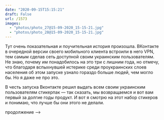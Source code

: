 ```yaml
---
date: "2020-09-15T15:15:21"
draft: False
url: /1573
images:
  - "photos/photo_27@15-09-2020_15-15-21.jpg"
  - "photos/photo_28@15-09-2020_15-15-21.jpg"
---
```


Тут очень показательная и поучительная история произошла. ВКонтакте в очередной версии своего мобильного клиента встроили в него VPN, тем самым сделав сеть доступной своим украинским пользователям. Не знаю, почему им понадобилось на это три с лишним года, но отмечу, что благодаря вспыхнувшей истерике среди проукраинских слоев населения об этом запуске узнало гораздо больше людей, чем могло бы. Но я даже не про это.

В честь запуска Вконтакте решил выдать всем своим украинским пользователям стикерпак — так сказать, мы возвращаемся и вот вам первый за долгие годы продукт. И вот я смотрю на этот набор стикеров и понимаю, что лучше бы они этого не делали.

продолжение —>
